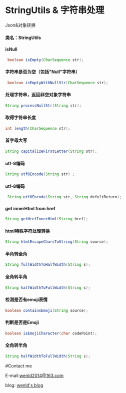 # StringUtils & 字符串处理
Json&对象转换
#### 类名：StringUtils

#### isNull
```java
 boolean isEmpty(CharSequence str);
```
#### 字符串是否为空（包括"Null"字符串）
```java
 boolean isEmptyWithNullStr(CharSequence str);
```
#### 处理字符串，返回非空对象字符串
```java
String processNullStr(String str);
```
#### 取得字符串长度
```java
int length(CharSequence str);
```
#### 首字母大写
```java
String capitalizeFirstLetter(String str);
```
#### utf-8编码
```java
String utf8Encode(String str) ;
```
#### utf-8编码
```java
 String utf8Encode(String str, String defultReturn);
```
#### get innerHtml from href
```java
String getHrefInnerHtml(String href);
```

#### html特殊字符处理转换
```java
String htmlEscapeCharsToString(String source);
```
####  半角转全角
```java
String fullWidthToHalfWidth(String s);
```
#### 全角转半角
```java
String halfWidthToFullWidth(String s);
```

#### 检测是否有emoji表情
```java
boolean containsEmoji(String source);
```
####  判断是否是Emoji
```java
boolean isEmojiCharacter(char codePoint);
```
#### 全角转半角
```java
String halfWidthToFullWidth(String s);
```

#Contact me

E-mail:wenld2014@163.com

blog: [wenld's blog](http://blog.csdn.net/sinat_15877283)
